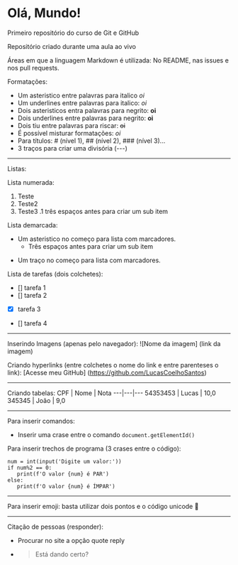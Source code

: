 # Olá, Mundo!
 Primeiro repositório do curso de Git e GitHub
 
 Repositório criado durante uma aula ao vivo
 
 Áreas em que a linguagem Markdown é utilizada:
 No README, nas issues e nos pull requests.
 
 Formatações:
 * Um asteristico entre palavras para italico *oi*
 * Um underlines entre palavras para italico: _oi_
 * Dois asteristicos entra palavras para negrito: **oi**
 * Dois underlines entre palavras para negrito: __oi__
 * Dois tiu entre palavras para riscar: ~~oi~~
 * É possível misturar formatações: _*oi*_
 * Para títulos: # (nível 1), ## (nível 2), ### (nível 3)...
 * 3 traços para criar uma divisória (---)
 
 ---

 Listas:
 
 Lista numerada:
 1. Teste
 1. Teste2
 1. Teste3
    .1 três espaços antes para criar um sub item
 
 Lista demarcada:
 * Um asteristico no começo para lista com marcadores.
    * Três espaços antes para criar um sub item
 - Um traço no começo para lista com marcadores.
 
 Lista de tarefas (dois colchetes):
 * [] tarefa 1
 * [] tarefa 2
 * [x] tarefa 3
 * [] tarefa 4
 
 ---

 Inserindo Imagens (apenas pelo navegador):
 ![Nome da imagem] (link da imagem)
 
 Criando hyperlinks (entre colchetes o nome do link e entre parenteses o link):
 [Acesse meu GitHub] (https://github.com/LucasCoelhoSantos)
 
 ---

 Criando tabelas:
 CPF | Nome | Nota
 ---|---|---
 54353453 | Lucas | 10,0
 345345 | João | 9,0
 
 ---

 Para inserir comandos:
 * Inserir uma crase entre o comando `document.getElementId()`
 
 Para inserir trechos de programa (3 crases entre o código):
 ```
 num = int(input('Digite um valor:'))
 if num%2 == 0:
    print(f'O valor {num} é PAR')
 else:
    print(f'O valor {num} é ÍMPAR')
 ```
 ---

 Para inserir emoji: basta utilizar dois pontos e o código unicode :vulcan_salute:
 
 ---

 Citação de pessoas (responder):
 * Procurar no site a opção quote reply
 * > Está dando certo?